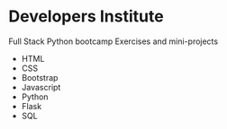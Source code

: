 # Developers Institute 

Full Stack Python bootcamp
Exercises and mini-projects

* HTML
* CSS
* Bootstrap
* Javascript
* Python
* Flask
* SQL

